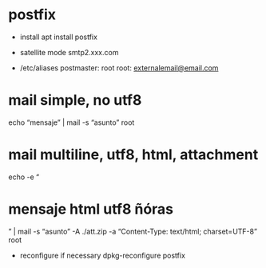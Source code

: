 
# postfix

- install
apt install postfix

- satellite mode
smtp2.xxx.com

- /etc/aliases
postmaster: root
root: externalemail@email.com

# mail simple, no utf8
echo “mensaje” | mail -s “asunto” root

# mail multiline, utf8, html, attachment
echo -e “<h1>mensaje html utf8 ñóras</h1>” | mail -s “asunto” -A ./att.zip -a “Content-Type: text/html; charset=UTF-8” root


- reconfigure if necessary
dpkg-reconfigure postfix
